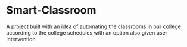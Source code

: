 # Smart-Classroom
A project built with an idea of automating the classrooms in our college according to the college schedules with an option also given user intervention
